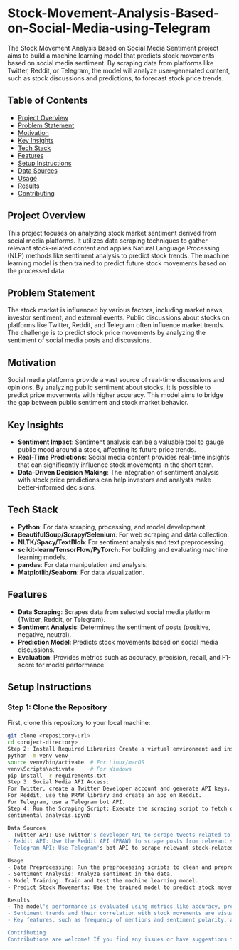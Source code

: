 # Stock-Movement-Analysis-Based-on-Social-Media-using-Telegram
  
The Stock Movement Analysis Based on Social Media Sentiment project aims to build a machine learning model that predicts stock movements based on social media sentiment. By scraping data from platforms like Twitter, Reddit, or Telegram, the model will analyze user-generated content, such as stock discussions and predictions, to forecast stock price trends.

## Table of Contents
- [Project Overview](#project-overview)
- [Problem Statement](#Problem-Statement)
- [Motivation](#motivation)
- [Key Insights](#key-insights)
- [Tech Stack](#tech-stack)
- [Features](#features)
- [Setup Instructions](#setup-instructions)
- [Data Sources](#data-sources)
- [Usage](#usage)
- [Results](#results)
- [Contributing](#contributing)



## Project Overview
This project focuses on analyzing stock market sentiment derived from social media platforms. It utilizes data scraping techniques to gather relevant stock-related content and applies Natural Language Processing (NLP) methods like sentiment analysis to predict stock trends. The machine learning model is then trained to predict future stock movements based on the processed data.

## Problem Statement
The stock market is influenced by various factors, including market news, investor sentiment, and external events. Public discussions about stocks on platforms like Twitter, Reddit, and Telegram often influence market trends. The challenge is to predict stock price movements by analyzing the sentiment of social media posts and discussions.

## Motivation
Social media platforms provide a vast source of real-time discussions and opinions. By analyzing public sentiment about stocks, it is possible to predict price movements with higher accuracy. This model aims to bridge the gap between public sentiment and stock market behavior.

## Key Insights
- **Sentiment Impact**: Sentiment analysis can be a valuable tool to gauge public mood around a stock, affecting its future price trends.
- **Real-Time Predictions**: Social media content provides real-time insights that can significantly influence stock movements in the short term.
- **Data-Driven Decision Making**: The integration of sentiment analysis with stock price predictions can help investors and analysts make better-informed decisions.

## Tech Stack
- **Python**: For data scraping, processing, and model development.
- **BeautifulSoup/Scrapy/Selenium**: For web scraping and data collection.
- **NLTK/Spacy/TextBlob**: For sentiment analysis and text preprocessing.
- **scikit-learn/TensorFlow/PyTorch**: For building and evaluating machine learning models.
- **pandas**: For data manipulation and analysis.
- **Matplotlib/Seaborn**: For data visualization.

## Features
- **Data Scraping**: Scrapes data from selected social media platform (Twitter, Reddit, or Telegram).
- **Sentiment Analysis**: Determines the sentiment of posts (positive, negative, neutral).
- **Prediction Model**: Predicts stock movements based on social media discussions.
- **Evaluation**: Provides metrics such as accuracy, precision, recall, and F1-score for model performance.

## Setup Instructions

### Step 1: Clone the Repository
First, clone this repository to your local machine:
```bash
git clone <repository-url>
cd <project-directory>
Step 2: Install Required Libraries Create a virtual environment and install dependencies
python -m venv venv
source venv/bin/activate  # For Linux/macOS
venv\Scripts\activate     # For Windows
pip install -r requirements.txt
Step 3: Social Media API Access:
For Twitter, create a Twitter Developer account and generate API keys.
For Reddit, use the PRAW library and create an app on Reddit.
For Telegram, use a Telegram bot API.
Step 4: Run the Scraping Script: Execute the scraping script to fetch data from the selected platform
sentimental analysis.ipynb

Data Sources
- Twitter API: Use Twitter's developer API to scrape tweets related to stock discussions.
- Reddit API: Use the Reddit API (PRAW) to scrape posts from relevant subreddits.
- Telegram API: Use Telegram's bot API to scrape relevant stock-related channels.

Usage
- Data Preprocessing: Run the preprocessing scripts to clean and preprocess the scraped data.
- Sentiment Analysis: Analyze sentiment in the data.
- Model Training: Train and test the machine learning model.
- Predict Stock Movements: Use the trained model to predict stock movements

Results
- The model's performance is evaluated using metrics like accuracy, precision, recall, and F1-score.
- Sentiment trends and their correlation with stock movements are visualized.
- Key features, such as frequency of mentions and sentiment polarity, are extracted and analyzed.

Contributing
Contributions are welcome! If you find any issues or have suggestions for improvements, feel free to open a pull request or issue. Please make sure to follow the contribution guidelines when doing so

